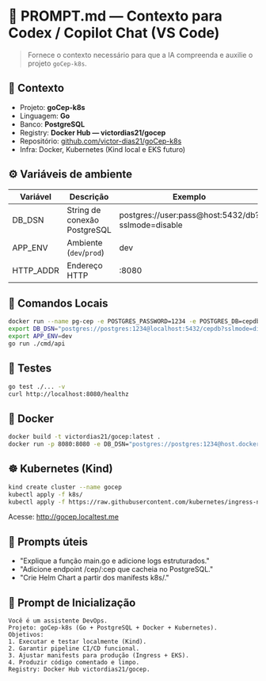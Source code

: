 # 🚀 PROMPT.md — Contexto para Codex / Copilot Chat (VS Code)

> Fornece o contexto necessário para que a IA compreenda e auxilie o projeto `goCep-k8s`.

## 📘 Contexto
- Projeto: **goCep-k8s**
- Linguagem: **Go**
- Banco: **PostgreSQL**
- Registry: **Docker Hub — victordias21/gocep**
- Repositório: [github.com/victor-dias21/goCep-k8s](https://github.com/victor-dias21/goCep-k8s)
- Infra: Docker, Kubernetes (Kind local e EKS futuro)

## ⚙️ Variáveis de ambiente
| Variável | Descrição | Exemplo |
|-----------|------------|----------|
| DB_DSN | String de conexão PostgreSQL | postgres://user:pass@host:5432/db?sslmode=disable |
| APP_ENV | Ambiente (`dev`/`prod`) | dev |
| HTTP_ADDR | Endereço HTTP | :8080 |

## 🧩 Comandos Locais
```bash
docker run --name pg-cep -e POSTGRES_PASSWORD=1234 -e POSTGRES_DB=cepdb -p 5432:5432 -d postgres:15
export DB_DSN="postgres://postgres:1234@localhost:5432/cepdb?sslmode=disable"
export APP_ENV=dev
go run ./cmd/api
```

## 🧪 Testes
```bash
go test ./... -v
curl http://localhost:8080/healthz
```

## 🐳 Docker
```bash
docker build -t victordias21/gocep:latest .
docker run -p 8080:8080 -e DB_DSN="postgres://postgres:1234@host.docker.internal:5432/cepdb?sslmode=disable" victordias21/gocep:latest
```

## ☸️ Kubernetes (Kind)
```bash
kind create cluster --name gocep
kubectl apply -f k8s/
kubectl apply -f https://raw.githubusercontent.com/kubernetes/ingress-nginx/main/deploy/static/provider/kind/deploy.yaml
```
Acesse: http://gocep.localtest.me

## 🧠 Prompts úteis
- "Explique a função main.go e adicione logs estruturados."
- "Adicione endpoint /cep/:cep que cacheia no PostgreSQL."
- "Crie Helm Chart a partir dos manifests k8s/."

## 💬 Prompt de Inicialização
```
Você é um assistente DevOps.  
Projeto: goCep-k8s (Go + PostgreSQL + Docker + Kubernetes).  
Objetivos:
1. Executar e testar localmente (Kind).
2. Garantir pipeline CI/CD funcional.
3. Ajustar manifests para produção (Ingress + EKS).
4. Produzir código comentado e limpo.
Registry: Docker Hub victordias21/gocep.
```
